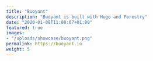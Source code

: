 ```yaml
---
title: "Buoyant"
description: "Buoyant is built with Hugo and Forestry"
date: "2020-01-08T11:00:07+01:00"
featured: true
images:
- "/uploads/showcase/buoyant.png"
permalink: https://buoyant.io
weight: 5
---
```

